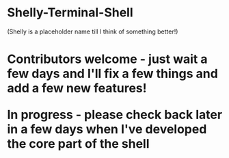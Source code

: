 # Shelly-Terminal-Shell
(Shelly is a placeholder name till I think of something better!)<br>
<h1> Contributors welcome - just wait a few days and I'll fix a few things and add a few new features!
<br> <p>In progress - please check back later in a few days when I've developed the core part of the shell

